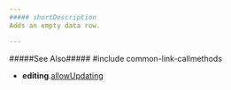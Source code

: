 ```yaml
---
##### shortDescription
Adds an empty data row.

---
```

#####See Also#####
#include common-link-callmethods
- **editing**.[allowUpdating](/api-reference/10%20UI%20Widgets/GridBase/1%20Configuration/editing/allowAdding.md '/Documentation/ApiReference/UI_Widgets/dxDataGrid/Configuration/editing/#allowAdding')